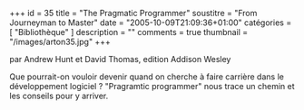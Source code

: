 +++
id = 35
title = "The Pragmatic Programmer"
soustitre = "From Journeyman to Master"
date = "2005-10-09T21:09:36+01:00"
catégories = [ "Bibliothèque" ]
description = ""
comments = true
thumbnail = "/images/arton35.jpg"
+++

<div class="chapo">par Andrew Hunt et David Thomas, edition Addison Wesley</div>

Que pourrait-on vouloir devenir quand on cherche à faire carrière dans le développement logiciel ? "Pragramtic programmer" nous trace un chemin et les conseils pour y arriver.